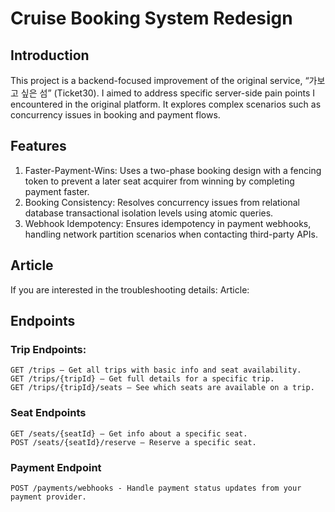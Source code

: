 # Cruise Booking System Redesign

## Introduction
This project is a backend-focused improvement of the original service, “가보고 싶은 섬” (Ticket30).
I aimed to address specific server-side pain points I encountered in the original platform. It explores complex scenarios such as concurrency issues in booking and payment flows.

## Features
1. Faster-Payment-Wins: Uses a two-phase booking design with a fencing token to prevent a later seat acquirer from winning by completing payment faster.
2. Booking Consistency: Resolves concurrency issues from relational database transactional isolation levels using atomic queries.
3. Webhook Idempotency: Ensures idempotency in payment webhooks, handling network partition scenarios when contacting third-party APIs. 

## Article
If you are interested in the troubleshooting details:
Article: 

## Endpoints

### Trip Endpoints:
```http
GET /trips – Get all trips with basic info and seat availability.
GET /trips/{tripId} – Get full details for a specific trip.
GET /trips/{tripId}/seats – See which seats are available on a trip.
```
### Seat Endpoints
```http
GET /seats/{seatId} – Get info about a specific seat.
POST /seats/{seatId}/reserve – Reserve a specific seat.
```
### Payment Endpoint
```http
POST /payments/webhooks - Handle payment status updates from your payment provider.
```
